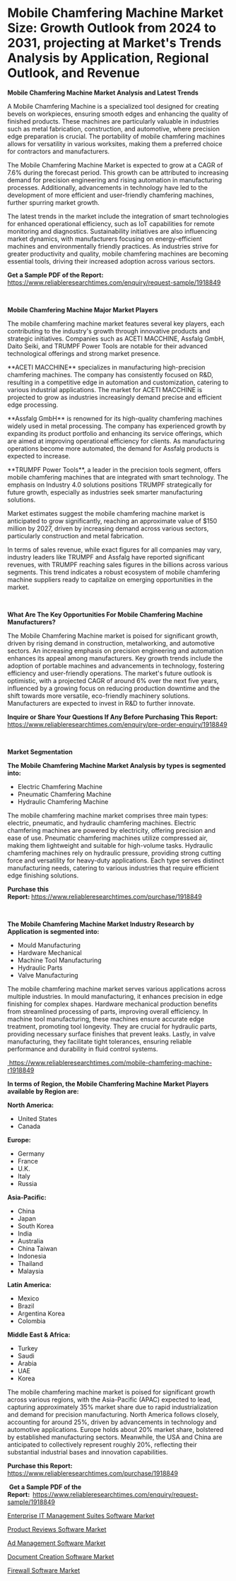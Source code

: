 <p><h1>Mobile Chamfering Machine Market Size: Growth Outlook from 2024 to 2031, projecting at Market's Trends Analysis by Application, Regional Outlook, and Revenue</h1></p><p><strong>Mobile Chamfering Machine Market Analysis and Latest Trends</strong></p>
<p><p>A Mobile Chamfering Machine is a specialized tool designed for creating bevels on workpieces, ensuring smooth edges and enhancing the quality of finished products. These machines are particularly valuable in industries such as metal fabrication, construction, and automotive, where precision edge preparation is crucial. The portability of mobile chamfering machines allows for versatility in various worksites, making them a preferred choice for contractors and manufacturers.</p><p>The Mobile Chamfering Machine Market is expected to grow at a CAGR of 7.6% during the forecast period. This growth can be attributed to increasing demand for precision engineering and rising automation in manufacturing processes. Additionally, advancements in technology have led to the development of more efficient and user-friendly chamfering machines, further spurring market growth. </p><p>The latest trends in the market include the integration of smart technologies for enhanced operational efficiency, such as IoT capabilities for remote monitoring and diagnostics. Sustainability initiatives are also influencing market dynamics, with manufacturers focusing on energy-efficient machines and environmentally friendly practices. As industries strive for greater productivity and quality, mobile chamfering machines are becoming essential tools, driving their increased adoption across various sectors.</p></p>
<p><strong>Get a Sample PDF of the Report:&nbsp;</strong> <a href="https://www.reliableresearchtimes.com/enquiry/request-sample/1918849?utm_campaign=1626&utm_medium=2&utm_source=Github&utm_content=ia&utm_term=24102024&utm_id=mobile-chamfering-machine">https://www.reliableresearchtimes.com/enquiry/request-sample/1918849</a></p>
<p>&nbsp;</p>
<p><strong>Mobile Chamfering Machine Major Market Players</strong></p>
<p><p>The mobile chamfering machine market features several key players, each contributing to the industry's growth through innovative products and strategic initiatives. Companies such as ACETI MACCHINE, Assfalg GmbH, Daito Seiki, and TRUMPF Power Tools are notable for their advanced technological offerings and strong market presence.</p><p>**ACETI MACCHINE** specializes in manufacturing high-precision chamfering machines. The company has consistently focused on R&D, resulting in a competitive edge in automation and customization, catering to various industrial applications. The market for ACETI MACCHINE is projected to grow as industries increasingly demand precise and efficient edge processing.</p><p>**Assfalg GmbH** is renowned for its high-quality chamfering machines widely used in metal processing. The company has experienced growth by expanding its product portfolio and enhancing its service offerings, which are aimed at improving operational efficiency for clients. As manufacturing operations become more automated, the demand for Assfalg products is expected to increase.</p><p>**TRUMPF Power Tools**, a leader in the precision tools segment, offers mobile chamfering machines that are integrated with smart technology. The emphasis on Industry 4.0 solutions positions TRUMPF strategically for future growth, especially as industries seek smarter manufacturing solutions. </p><p>Market estimates suggest the mobile chamfering machine market is anticipated to grow significantly, reaching an approximate value of $150 million by 2027, driven by increasing demand across various sectors, particularly construction and metal fabrication.</p><p>In terms of sales revenue, while exact figures for all companies may vary, industry leaders like TRUMPF and Assfalg have reported significant revenues, with TRUMPF reaching sales figures in the billions across various segments. This trend indicates a robust ecosystem of mobile chamfering machine suppliers ready to capitalize on emerging opportunities in the market.</p></p>
<p>&nbsp;</p>
<p><strong>What Are The Key Opportunities For Mobile Chamfering Machine Manufacturers?</strong></p>
<p><p>The Mobile Chamfering Machine market is poised for significant growth, driven by rising demand in construction, metalworking, and automotive sectors. An increasing emphasis on precision engineering and automation enhances its appeal among manufacturers. Key growth trends include the adoption of portable machines and advancements in technology, fostering efficiency and user-friendly operations. The market's future outlook is optimistic, with a projected CAGR of around 6% over the next five years, influenced by a growing focus on reducing production downtime and the shift towards more versatile, eco-friendly machinery solutions. Manufacturers are expected to invest in R&D to further innovate.</p></p>
<p><strong>Inquire or Share Your Questions If Any Before Purchasing This Report:</strong> <a href="https://www.reliableresearchtimes.com/enquiry/pre-order-enquiry/1918849?utm_campaign=1626&utm_medium=2&utm_source=Github&utm_content=ia&utm_term=24102024&utm_id=mobile-chamfering-machine">https://www.reliableresearchtimes.com/enquiry/pre-order-enquiry/1918849</a></p>
<p>&nbsp;</p>
<p><strong>Market Segmentation</strong></p>
<p><strong>The Mobile Chamfering Machine Market Analysis by types is segmented into:</strong></p>
<p><ul><li>Electric Chamfering Machine</li><li>Pneumatic Chamfering Machine</li><li>Hydraulic Chamfering Machine</li></ul></p>
<p><p>The mobile chamfering machine market comprises three main types: electric, pneumatic, and hydraulic chamfering machines. Electric chamfering machines are powered by electricity, offering precision and ease of use. Pneumatic chamfering machines utilize compressed air, making them lightweight and suitable for high-volume tasks. Hydraulic chamfering machines rely on hydraulic pressure, providing strong cutting force and versatility for heavy-duty applications. Each type serves distinct manufacturing needs, catering to various industries that require efficient edge finishing solutions.</p></p>
<p><strong>Purchase this Report:&nbsp;</strong><a href="https://www.reliableresearchtimes.com/purchase/1918849?utm_campaign=1626&utm_medium=2&utm_source=Github&utm_content=ia&utm_term=24102024&utm_id=mobile-chamfering-machine">https://www.reliableresearchtimes.com/purchase/1918849</a></p>
<p>&nbsp;</p>
<p><strong>The Mobile Chamfering Machine Market Industry Research by Application is segmented into:</strong></p>
<p><ul><li>Mould Manufacturing</li><li>Hardware Mechanical</li><li>Machine Tool Manufacturing</li><li>Hydraulic Parts</li><li>Valve Manufacturing</li></ul></p>
<p><p>The mobile chamfering machine market serves various applications across multiple industries. In mould manufacturing, it enhances precision in edge finishing for complex shapes. Hardware mechanical production benefits from streamlined processing of parts, improving overall efficiency. In machine tool manufacturing, these machines ensure accurate edge treatment, promoting tool longevity. They are crucial for hydraulic parts, providing necessary surface finishes that prevent leaks. Lastly, in valve manufacturing, they facilitate tight tolerances, ensuring reliable performance and durability in fluid control systems.</p></p>
<p><a href="https://www.reliableresearchtimes.com/mobile-chamfering-machine-r1918849?utm_campaign=1626&utm_medium=2&utm_source=Github&utm_content=ia&utm_term=24102024&utm_id=mobile-chamfering-machine">&nbsp;https://www.reliableresearchtimes.com/mobile-chamfering-machine-r1918849</a></p>
<p><strong>In terms of Region, the Mobile Chamfering Machine Market Players available by Region are:</strong></p>
<p>
    <p> <strong> North America: </strong>
        <ul>
            <li>United States</li>
            <li>Canada</li>
        </ul>
        </p> 
    <p> <strong> Europe: </strong>
        <ul>
            <li>Germany</li>
            <li>France</li>
            <li>U.K.</li>
            <li>Italy</li>
            <li>Russia</li>
        </ul>
        </p> 
    <p> <strong> Asia-Pacific: </strong>
        <ul>
            <li>China</li>
            <li>Japan</li>
            <li>South Korea</li>
            <li>India</li>
            <li>Australia</li>
            <li>China Taiwan</li>
            <li>Indonesia</li>
            <li>Thailand</li>
            <li>Malaysia</li>
        </ul>
        </p> 
    <p> <strong> Latin America: </strong>
        <ul>
            <li>Mexico</li>
            <li>Brazil</li>
            <li>Argentina Korea</li>
            <li>Colombia</li>
        </ul>
        </p> 
    <p> <strong> Middle East & Africa: </strong>
        <ul>
            <li>Turkey</li>
            <li>Saudi</li>
            <li>Arabia</li>
            <li>UAE</li>
            <li>Korea</li>
        </ul>
    </p>
    </p>
<p><p>The mobile chamfering machine market is poised for significant growth across various regions, with the Asia-Pacific (APAC) expected to lead, capturing approximately 35% market share due to rapid industrialization and demand for precision manufacturing. North America follows closely, accounting for around 25%, driven by advancements in technology and automotive applications. Europe holds about 20% market share, bolstered by established manufacturing sectors. Meanwhile, the USA and China are anticipated to collectively represent roughly 20%, reflecting their substantial industrial bases and innovation capabilities.</p></p>
<p><strong>Purchase this Report: </strong><a href="https://www.reliableresearchtimes.com/purchase/1918849?utm_campaign=1626&utm_medium=2&utm_source=Github&utm_content=ia&utm_term=24102024&utm_id=mobile-chamfering-machine">https://www.reliableresearchtimes.com/purchase/1918849</a></p>
<p>&nbsp;<strong>Get a Sample PDF of the Report:&nbsp;&nbsp;</strong><a href="https://www.reliableresearchtimes.com/enquiry/request-sample/1918849?utm_campaign=1626&utm_medium=2&utm_source=Github&utm_content=ia&utm_term=24102024&utm_id=mobile-chamfering-machine">https://www.reliableresearchtimes.com/enquiry/request-sample/1918849</a></p>
<p><strong></strong></p>
<p><p><a href="https://www.linkedin.com/pulse/enterprise-management-suites-software-market-trends-growth-nmhbc?utm_campaign=1626&utm_medium=2&utm_source=Github&utm_content=ia&utm_term=24102024&utm_id=mobile-chamfering-machine">Enterprise IT Management Suites Software Market</a></p><p><a href="https://www.linkedin.com/pulse/market-forecasting-change-global-product-reviews-software-dynamics-h6p1c?utm_campaign=1626&utm_medium=2&utm_source=Github&utm_content=ia&utm_term=24102024&utm_id=mobile-chamfering-machine">Product Reviews Software Market</a></p><p><a href="https://www.linkedin.com/pulse/ad-management-software-market-industry-landscape-growth-trajectories-qwdwc?utm_campaign=1626&utm_medium=2&utm_source=Github&utm_content=ia&utm_term=24102024&utm_id=mobile-chamfering-machine">Ad Management Software Market</a></p><p><a href="https://www.linkedin.com/pulse/analyzing-global-document-creation-software-market-growth-prospects-5oiyc?utm_campaign=1626&utm_medium=2&utm_source=Github&utm_content=ia&utm_term=24102024&utm_id=mobile-chamfering-machine">Document Creation Software Market</a></p><p><a href="https://www.linkedin.com/pulse/firewall-software-market-research-report-forecast-growth-prospects-jpwkc?utm_campaign=1626&utm_medium=2&utm_source=Github&utm_content=ia&utm_term=24102024&utm_id=mobile-chamfering-machine">Firewall Software Market</a></p></p>